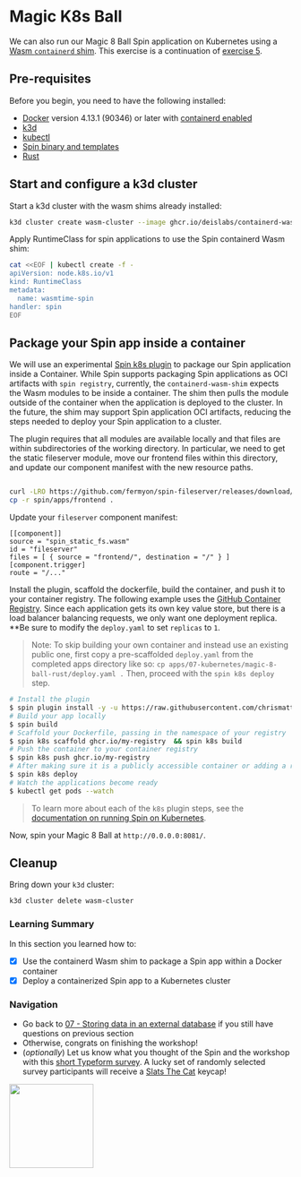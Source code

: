 # Magic K8s Ball

We can also run our Magic 8 Ball Spin application on Kubernetes using a [Wasm `containerd` shim](https://github.com/deislabs/containerd-wasm-shims/blob/main/containerd-shim-spin-v1/quickstart.md). This exercise is a continuation of [exercise 5](./05-spin-kv.md).

## Pre-requisites

Before you begin, you need to have the following installed:

- [Docker](https://docs.docker.com/install/) version 4.13.1 (90346) or later with [containerd enabled](https://docs.docker.com/desktop/containerd/)
- [k3d](https://k3d.io/v5.4.6/#installation)
- [kubectl](https://kubernetes.io/docs/tasks/tools/#kubectl)
- [Spin binary and templates](https://spin.fermyon.dev/quickstart/)
- [Rust](https://www.rust-lang.org/tools/install)

## Start and configure a k3d cluster

Start a k3d cluster with the wasm shims already installed:

```bash
k3d cluster create wasm-cluster --image ghcr.io/deislabs/containerd-wasm-shims/examples/k3d:v0.5.1 -p "8081:80@loadbalancer" --agents 2
```

Apply RuntimeClass for spin applications to use the Spin containerd Wasm shim:

```bash
cat <<EOF | kubectl create -f -
apiVersion: node.k8s.io/v1
kind: RuntimeClass
metadata:
  name: wasmtime-spin
handler: spin
EOF
```

## Package your Spin app inside a container

We will use an experimental [Spin k8s plugin](https://github.com/chrismatteson/spin-plugin-k8s) to package our Spin application inside a Container. While Spin supports packaging Spin applications as OCI artifacts with `spin registry`, currently, the `containerd-wasm-shim` expects the Wasm modules to be inside a container. The shim then pulls the module outside of the container when the application is deployed to the cluster. In the future, the shim may support Spin application OCI artifacts, reducing the steps needed to deploy your Spin application to a cluster.

The plugin requires that all modules are available locally and that files are within subdirectories of the working directory. In particular, we need to get the static fileserver module, move our frontend files within this directory, and update our component manifest with the new resource paths.

```bash

curl -LRO https://github.com/fermyon/spin-fileserver/releases/download/v0.0.1/spin_static_fs.wasm
cp -r spin/apps/frontend .
```

Update your `fileserver` component manifest:

```
[[component]]
source = "spin_static_fs.wasm"
id = "fileserver"
files = [ { source = "frontend/", destination = "/" } ]
[component.trigger]
route = "/..."
```

Install the plugin, scaffold the dockerfile, build the container, and push it to your container registry. The following example uses the [GitHub Container Registry](https://docs.github.com/en/packages/working-with-a-github-packages-registry/working-with-the-container-registry). Since each application gets its own key value store, but there is a load balancer balancing requests, we only want one deployment replica. **Be sure to modify the `deploy.yaml` to set `replicas` to `1`.

> Note: To skip building your own container and instead use an existing public one, first copy a pre-scaffolded `deploy.yaml` from the completed apps directory like so: `cp apps/07-kubernetes/magic-8-ball-rust/deploy.yaml .` Then, proceed with the `spin k8s deploy` step.

```bash
# Install the plugin
$ spin plugin install -y -u https://raw.githubusercontent.com/chrismatteson/spin-plugin-k8s/main/k8s.json
# Build your app locally
$ spin build
# Scaffold your Dockerfile, passing in the namespace of your registry
$ spin k8s scaffold ghcr.io/my-registry  && spin k8s build
# Push the container to your container registry
$ spin k8s push ghcr.io/my-registry
# After making sure it is a publicly accessible container or adding a regcred to your `deploy.yaml`
$ spin k8s deploy
# Watch the applications become ready
$ kubectl get pods --watch
```

> To learn more about each of the `k8s` plugin steps, see the [documentation on running Spin on Kubernetes](https://developer.fermyon.com/spin/kubernetes).

Now, spin your Magic 8 Ball at `http://0.0.0.0:8081/`.

## Cleanup

Bring down your `k3d` cluster:

```bash
k3d cluster delete wasm-cluster
```

### Learning Summary

In this section you learned how to:
- [x] Use the containerd Wasm shim to package a Spin app within a Docker container
- [x] Deploy a containerized Spin app to a Kubernetes cluster 

### Navigation

- Go back to [07 - Storing data in an external database](07-external-db.md) if you still have questions on previous section
- Otherwise, congrats on finishing the workshop! 
- (_optionally_) Let us know what you thought of the Spin and the workshop with this [short Typeform survey](https://fibsu0jcu2g.typeform.com/to/RK08OLSy#hubspot_utk=xxxxx&hubspot_page_name=xxxxx&hubspot_page_url=xxxxx). A lucky set of randomly selected survey participants will receive a [Slats The Cat](https://www.fermyon.com/blog/finicky-whiskers-part-1-intro) keycap!
<img src=../media/slats-keycap-cropped.png width="150">
